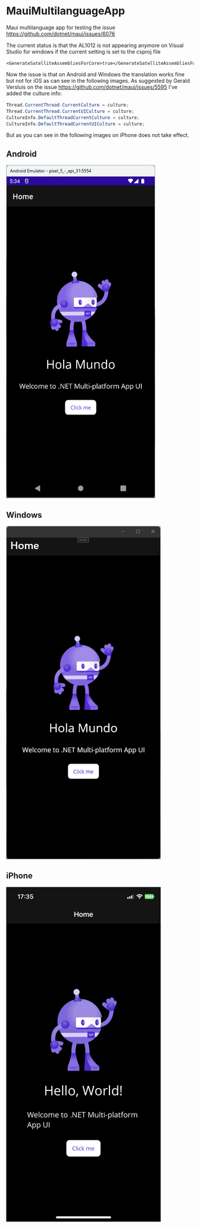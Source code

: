 # MauiMultilanguageApp
Maui multilanguage app for testing the issue https://github.com/dotnet/maui/issues/6076

The current status is that the AL1012 is not appearing anymore on Visual Studio for windows if the current setting is set to the csproj file

```
<GenerateSatelliteAssembliesForCore>true</GenerateSatelliteAssembliesForCore>
```

Now the issue is that on Android and Windows the translation works fine but not for iOS as can see in the following images.
As suggested by Gerald Versluis on the issue https://github.com/dotnet/maui/issues/5595 I've added the culture info:

```csharp
Thread.CurrentThread.CurrentCulture = culture;
Thread.CurrentThread.CurrentUICulture = culture;
CultureInfo.DefaultThreadCurrentCulture = culture;
CultureInfo.DefaultThreadCurrentUICulture = culture;
```

But as you can see in the following images on iPhone does not take effect.
## Android

![Android](./docs/Android.png)

## Windows
![Windows](./docs/Windows.png)

## iPhone
![iPhone](./docs/iPhone.png)
